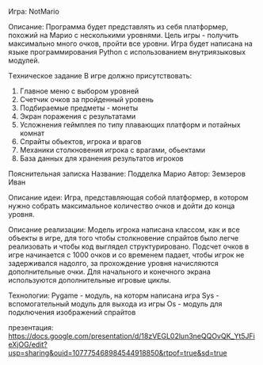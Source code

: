 Игра: NotMario

Описание: Программа будет представлять из себя платформер, похожий на Марио с несколькими уровнями. Цель игры - получить максимально много очков, пройти все уровни. Игра будет написана на языке программирования Python с использованием внутриязыковых модулей.

Tехническое задание
В игре должно присутствовать:
1. Главное меню с выбором уровней
2. Счетчик очков за пройденный уровень
3. Подбираемые предметы - монеты
4. Экран поражения с результатами
5. Усложнения геймплея по типу плавающих платформ и потайных комнат
6. Спрайты обьектов, игрока и врагов
7. Механики столкновения игрока с врагами, обьектами
8. База данных для хранения результатов игроков

Пояснительная записка
Название: Подделка Марио
Автор: Земзеров Иван

Описание идеи:
Игра, представляющая собой платформер, в котором нужно собрать максимальное количество очков и дойти до конца уровня.

Описание реализации:
Модель игрока написана классом, как и все объекты в игре, для того чтобы столкновение спрайтов было легче реализовать и чтобы код выглядел структурировано.
Подсчет очков в игре начинается с 1000 очков и со временем падает, чтобы игрок не задерживался надолго, за прохождение уровня начисляются дополнительные очки.
Для начального и конечного экрана используются дополнительные игровые циклы.

Технологии:
Pygame - модуль, на которм написана игра
Sys - вспомогательный модуль для выхода из игры
Os - модуль для подключения изображений спрайтов

презентация: https://docs.google.com/presentation/d/18zVEGL02lun3neQQOvQK_Yt5JFieXjOG/edit?usp=sharing&ouid=107775468984544918850&rtpof=true&sd=true
